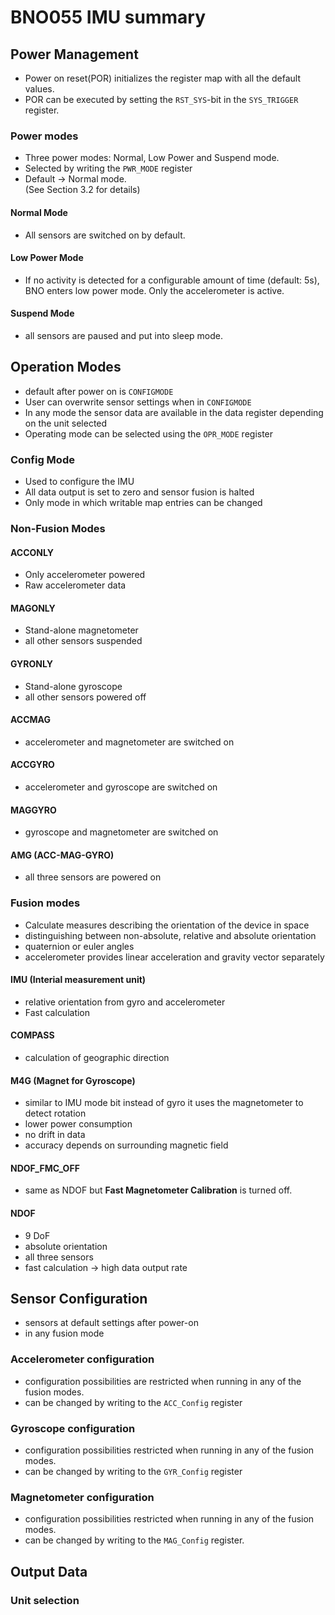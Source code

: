# BNO055 IMU summary

## Power Management

- Power on reset(POR) initializes the register map with all the default values.
- POR can be executed by setting the `RST_SYS`-bit in the `SYS_TRIGGER` register.

### Power modes
- Three power modes: Normal, Low Power and Suspend mode.
- Selected by writing the `PWR_MODE` register
- Default -> Normal mode.  
(See Section 3.2 for details)

#### Normal Mode
- All sensors are switched on by default. 

#### Low Power Mode
- If no activity is detected for a configurable amount of time (default: 5s), BNO enters low power mode.
Only the accelerometer is active. 

#### Suspend Mode
- all sensors are paused and put into sleep mode. 

## Operation Modes
- default after power on is `CONFIGMODE`
- User can overwrite sensor settings when in `CONFIGMODE`
- In any mode the sensor data are available in the data register depending on the unit selected
- Operating mode can be selected using the `OPR_MODE` register

### Config Mode
- Used to configure the IMU 
- All data output is set to zero and sensor fusion is halted
- Only mode in which writable map entries can be changed

### Non-Fusion Modes
#### ACCONLY 
- Only accelerometer powered
- Raw accelerometer data
#### MAGONLY
- Stand-alone magnetometer
- all other sensors suspended
#### GYRONLY
- Stand-alone gyroscope
- all other sensors powered off
#### ACCMAG
- accelerometer and magnetometer are switched on
#### ACCGYRO
- accelerometer and gyroscope are switched on
#### MAGGYRO
- gyroscope and magnetometer are switched on
#### AMG (ACC-MAG-GYRO)
- all three sensors are powered on

### Fusion modes
- Calculate measures describing the orientation of the device in space
- distinguishing between non-absolute, relative and absolute orientation
- quaternion or euler angles
- accelerometer provides linear acceleration and gravity vector separately
#### IMU (Interial measurement unit)
- relative orientation from gyro and accelerometer
- Fast calculation
#### COMPASS
- calculation of geographic direction
#### M4G (Magnet for Gyroscope)
- similar to IMU mode bit instead of gyro it uses the magnetometer to detect rotation
- lower power consumption 
- no drift in data
- accuracy depends on surrounding magnetic field
#### NDOF_FMC_OFF
- same as NDOF but **Fast Magnetometer Calibration** is turned off.
#### NDOF 
- 9 DoF
- absolute orientation
- all three sensors
- fast calculation -> high data output rate

## Sensor Configuration
- sensors at default settings after power-on
- in any fusion mode

### Accelerometer configuration
- configuration possibilities are restricted when running in any of the fusion modes.
- can be changed by writing to the `ACC_Config` register
### Gyroscope configuration
- configuration possibilities restricted when running in any of the fusion modes.
- can be changed by writing to the `GYR_Config` register
### Magnetometer configuration
- configuration possibilities restricted when running in any of the fusion modes.
- can be changed by writing to the `MAG_Config` register.

## Output Data
### Unit selection
